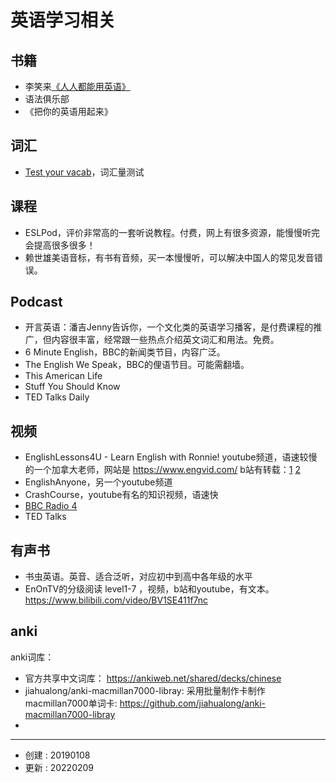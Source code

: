 # 英语学习相关

## 书籍

- 李笑来[《人人都能用英语》](https://github.com/xiaolai/everyone-can-use-english)
- 语法俱乐部
- 《把你的英语用起来》

## 词汇

- [Test your vacab](http://testyourvocab.com/)，词汇量测试

## 课程

- ESLPod，评价非常高的一套听说教程。付费，网上有很多资源，能慢慢听完会提高很多很多！
- 赖世雄美语音标，有书有音频，买一本慢慢听，可以解决中国人的常见发音错误。


## Podcast

- 开言英语：潘吉Jenny告诉你，一个文化类的英语学习播客，是付费课程的推广，但内容很丰富，经常跟一些热点介绍英文词汇和用法。免费。
- 6 Minute English，BBC的新闻类节目，内容广泛。
- The English We Speak，BBC的俚语节目。可能需翻墙。
- This American Life
- Stuff You Should Know
- TED Talks Daily

## 视频

- EnglishLessons4U - Learn English with Ronnie! youtube频道，语速较慢的一个加拿大老师，网站是 https://www.engvid.com/  b站有转载：[1](https://www.bilibili.com/video/av6284532/) [2](https://www.bilibili.com/video/av6238252/)
- EnglishAnyone，另一个youtube频道
- CrashCourse，youtube有名的知识视频，语速快
- [BBC Radio 4](https://www.bbc.co.uk/radio4)
- TED Talks

## 有声书

- 书虫英语。英音、适合泛听，对应初中到高中各年级的水平
- EnOnTV的分级阅读 level1-7 ，视频，b站和youtube，有文本。 https://www.bilibili.com/video/BV1SE411f7nc


## anki

anki词库：

- 官方共享中文词库： https://ankiweb.net/shared/decks/chinese
- jiahualong/anki-macmillan7000-libray: 采用批量制作卡制作macmillan7000单词卡: https://github.com/jiahualong/anki-macmillan7000-libray
- 

---

- 创建 : 20190108
- 更新 : 20220209